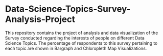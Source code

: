 # Data-Science-Topics-Survey-Analysis-Project
This repository contains the project of analysis and data visualization of the Survey conducted regarding the interests of people on different Data Science Topics. The percentage of respondents to this survey pertaining to each topic are shown in Bargraph and Chloropleth Map Visualizations.
